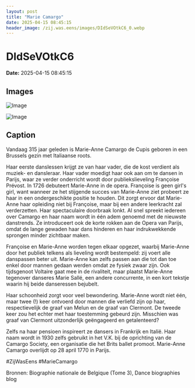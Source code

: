 ```yaml
---
layout: post
title: "Marie Camargo"
date: 2025-04-15 08:45:15
header_image: /zij.was.eens/images/DIdSeVOtkC6_0.webp
---
```


# DIdSeVOtkC6

**Date:** 2025-04-15 08:45:15

## Images

![Image](/zij.was.eens/images/DIdSeVOtkC6_0.webp)

![Image](/zij.was.eens/images/DIdSeVOtkC6_1.webp)

## Caption

Vandaag 315 jaar geleden is Marie-Anne Camargo de Cupis geboren in een Brussels gezin met Italiaanse roots.

Haar eerste danslessen krijgt ze van haar vader, die de kost verdient als muziek- en dansleraar. Haar vader moedigt haar ook aan om te dansen in Parijs, waar ze verder onderricht wordt door publiekslieveling Françoise Prévost. In 1726 debuteert Marie-Anne in de opera. Françoise is geen girl's girl, want wanneer ze het stijgende succes van Marie-Anne ziet probeert ze haar in een ondergeschikte positie te houden. Dit zorgt ervoor dat Marie-Anne haar opleiding niet bij Françoise, maar bij een andere leerkracht zal verderzetten. Haar spectaculaire doorbraak lonkt. Al snel spreekt iedereen over Camargo en haar naam wordt in één adem genoemd met de nieuwste danstrends. Ze introduceert ook de korte rokken aan de Opera van Parijs, omdat de lange gewaden haar dans hinderen en haar indrukwekkende sprongen minder zichtbaar maken.

Françoise en Marie-Anne worden tegen elkaar opgezet, waarbij Marie-Anne door het publiek telkens als lieveling wordt bestempeld: zij voert alle danspassen beter uit. Marie-Anne kan zelfs passen aan die tot dan toe enkel door mannen gedaan werden omdat ze fysiek zwaar zijn. Ook tijdsgenoot Voltaire gaat mee in de rivaliteit, maar plaatst Marie-Anne tegenover danseres Marie Sallé, een andere concurrente, in een kort tekstje waarin hij beide danseressen bejubelt. 

Haar schoonheid zorgt voor veel bewondering. Marie-Anne wordt niet één, maar twee (!) keer ontvoerd door mannen die verliefd zijn op haar, respectievelijk de graaf van Melun en de graaf van Clermont. De tweede keer zou het echter met haar toestemming gebeurd zijn. Misschien was graaf van Clermont uitzonderlijk geëngageerd en getalenteerd?

Zelfs na haar pensioen inspireert ze dansers in Frankrijk en Italië. Haar naam wordt in 1930 zelfs gebruikt in het V.K. bij de oprichting van de Camargo Society, een organisatie die het Brits ballet promoot. Marie-Anne Camargo overlijdt op 28 april 1770 in Parijs. 

#ZijWasEens #MarieCamargo

Bronnen: Biographie nationale de Belgique (Tome 3), Dance biographies blog

